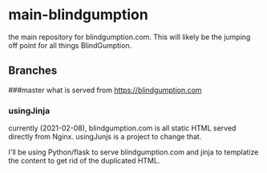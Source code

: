 # main-blindgumption
the main repository for blindgumption.com.  This will likely be the jumping off point for all things BlindGumption. 

## Branches 
###master 
what is served from https://blindgumption.com 

### usingJinja
currently (2021-02-08), blindgumption.com is all static HTML served directly from Nginx.
usingJunjs is a project to change that.

I'll be using Python/flask to serve blindgumption.com 
and jinja to templatize the content to get rid of the duplicated HTML.


